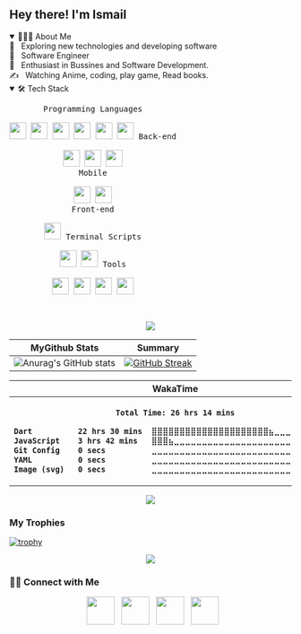 <h2> Hey there! I'm Ismail</h2>

<details open>
<summary>👨🏻‍💻 About Me</summary>
<!-- 🔭 &nbsp; I’m currently learning Flutter <br> -->
🤔 &nbsp; Exploring new technologies and developing software <br>
<!-- 🎓 &nbsp; Science in High School and now i;m studying in Pondok Programmer. <br> -->
💼 &nbsp; Software Engineer <br>
🌱 &nbsp; Enthusiast in Bussines and Software Development. <br>
✍️ &nbsp; Watching Anime, coding, play game, Read books. <br>
</details>

<details open>
<summary>🛠 Tech Stack</summary>
<p style="display: inline-block;" align="center">
  <kbd>
    <kbd>Programming Languages</kbd>
    <br>
    <br>
    <img width="30px" src="https://cdn.jsdelivr.net/gh/devicons/devicon/icons/java/java-original.svg" />
    <img width="30px" src="https://cdn.jsdelivr.net/gh/devicons/devicon/icons/javascript/javascript-original.svg" />
    <img width="30px" src="https://cdn.jsdelivr.net/gh/devicons/devicon/icons/typescript/typescript-original.svg" />
    <img width="30px" src="https://cdn.jsdelivr.net/gh/devicons/devicon/icons/kotlin/kotlin-original.svg" />
    <img width="30px" src="https://cdn.jsdelivr.net/gh/devicons/devicon/icons/dart/dart-original.svg" />
    <img width="30px" src="https://cdn.jsdelivr.net/gh/devicons/devicon/icons/go/go-original.svg" />      
          
          
          
  </kbd>
  <kbd>
    <kbd>Back-end</kbd>
    <br>
    <br>
    <img width="30px" src="https://cdn.jsdelivr.net/gh/devicons/devicon/icons/nodejs/nodejs-original.svg" />
    <img width="30px" src="https://cdn.jsdelivr.net/gh/devicons/devicon@latest/icons/spring/spring-original.svg" />
    <img width="30px" src="https://cdn.jsdelivr.net/gh/devicons/devicon/icons/go/go-original.svg" />     
    <br>
    
  </kbd>
   <kbd>
    <kbd>Mobile</kbd>
    <br>
    <br>
    <img width="30px" src="https://cdn.jsdelivr.net/gh/devicons/devicon/icons/react/react-original.svg" />
    <img width="30px" src="https://cdn.jsdelivr.net/gh/devicons/devicon/icons/flutter/flutter-original.svg" />   
    <br>
  </kbd>
  <kbd>
    <kbd>Front-end</kbd>
    <br>
    <br>
    <img width="30px" src="https://cdn.jsdelivr.net/gh/devicons/devicon/icons/react/react-original.svg" />
          
  </kbd>
  <kbd>
    <kbd>Terminal Scripts</kbd>
    <br>
    <br>
    <img width="30px" src="https://cdn.jsdelivr.net/gh/devicons/devicon/icons/bash/bash-original.svg" />
    <img width="30px" src="https://cdn.jsdelivr.net/gh/devicons/devicon/icons/vim/vim-original.svg" />
  </kbd>
  <kbd>
    <kbd>Tools</kbd>
    <br>
    <br>
    <img width="30px" src="https://cdn.jsdelivr.net/gh/devicons/devicon/icons/vim/vim-original.svg" />
    <img width="30px" src="https://cdn.jsdelivr.net/gh/devicons/devicon/icons/vscode/vscode-original.svg" />
    <img width="30px" src="https://cdn.jsdelivr.net/gh/devicons/devicon/icons/intellij/intellij-original.svg" />
    <img width="30px" src="https://cdn.jsdelivr.net/gh/devicons/devicon/icons/androidstudio/androidstudio-original.svg" />
          
  </kbd>
  <!-- <kbd>
    <kbd>Database</kbd>
    <br>
    <br>
    <img width="30px" src="https://cdn.jsdelivr.net/gh/devicons/devicon/icons/mysql/mysql-plain.svg" />
    <img width="30px" src="https://cdn.jsdelivr.net/gh/devicons/devicon/icons/microsoftsqlserver/microsoftsqlserver-plain.svg" />
    <img width="30px" src="https://cdn.jsdelivr.net/gh/devicons/devicon/icons/mongodb/mongodb-plain.svg" />
  </kbd> -->
  <br>
  <br>
  <!-- <kbd>
    <kbd>Data Science & AI</kbd>
    <br>
    <br>
    <img width="30px" src="https://cdn.jsdelivr.net/gh/devicons/devicon/icons/tensorflow/tensorflow-original.svg" />
    <img width="30px" src="https://cdn.jsdelivr.net/gh/devicons/devicon/icons/numpy/numpy-original.svg" />
    <img width="30px" src="https://cdn.jsdelivr.net/gh/devicons/devicon/icons/pandas/pandas-original.svg" />
  </kbd> -->
 
  <!-- <kbd>
    <kbd>System, Networking & Deployment</kbd>
    <br>
    <br>
    <img width="30px" src="https://cdn.jsdelivr.net/gh/devicons/devicon/icons/heroku/heroku-plain.svg" />
    <img width="30px" src="https://cdn.jsdelivr.net/gh/devicons/devicon/icons/azure/azure-plain.svg" />
    <img width="30px" src="https://cdn.jsdelivr.net/gh/devicons/devicon/icons/git/git-plain.svg" />
    <img width="30px" src="https://cdn.jsdelivr.net/gh/devicons/devicon/icons/docker/docker-plain.svg" />
  </kbd> -->
  
   <!-- <kbd>
    <kbd>Game Development</kbd>
    <br>
    <br>
    <img width="30px" src="https://cdn.jsdelivr.net/gh/devicons/devicon/icons/unity/unity-original.svg" />
  </kbd> -->
</p>
</details>

<p  align="center">
<img src="https://user-images.githubusercontent.com/73097560/115834477-dbab4500-a447-11eb-908a-139a6edaec5c.gif"> 

  <br>

  | MyGithub Stats  |  Summary  | 
  |-------------- | -------------- | 
  | ![Anurag's GitHub stats](https://github-readme-stats.vercel.app/api?username=itzmail&show_icons=true&theme=tokyonight) | [![GitHub Streak](https://github-readme-streak-stats.herokuapp.com/?user=itzmail&theme=tokyonight)](https://git.io/streak-stats) | 
  


 <table align="center"> 
  <tr align="center">
    <th >WakaTime</th>
  </tr>
  <tr>
  <th>

  <!-- [![willianrod's wakatime stats](https://github-readme-stats.vercel.app/api/wakatime?username=itzmail&theme=tokyonight)](https://github.com/anuraghazra/github-readme-stats)  -->
  <!--START_SECTION:waka-->

```txt
Total Time: 26 hrs 14 mins

Dart          22 hrs 30 mins  ⣿⣿⣿⣿⣿⣿⣿⣿⣿⣿⣿⣿⣿⣿⣿⣿⣿⣿⣿⣿⣿⣦⣀⣀⣀   85.77 %
JavaScript    3 hrs 42 mins   ⣿⣿⣿⣦⣀⣀⣀⣀⣀⣀⣀⣀⣀⣀⣀⣀⣀⣀⣀⣀⣀⣀⣀⣀⣀   14.16 %
Git Config    0 secs          ⣀⣀⣀⣀⣀⣀⣀⣀⣀⣀⣀⣀⣀⣀⣀⣀⣀⣀⣀⣀⣀⣀⣀⣀⣀   00.05 %
YAML          0 secs          ⣀⣀⣀⣀⣀⣀⣀⣀⣀⣀⣀⣀⣀⣀⣀⣀⣀⣀⣀⣀⣀⣀⣀⣀⣀   00.02 %
Image (svg)   0 secs          ⣀⣀⣀⣀⣀⣀⣀⣀⣀⣀⣀⣀⣀⣀⣀⣀⣀⣀⣀⣀⣀⣀⣀⣀⣀   00.01 %
```

<!--END_SECTION:waka-->
  
  </th>
  </tr>
 </table>

 <p  align="center">
<img src="https://user-images.githubusercontent.com/73097560/115834477-dbab4500-a447-11eb-908a-139a6edaec5c.gif"> 

<h3>My Trophies</h3>

 [![trophy](https://github-profile-trophy.vercel.app/?username=itzmail&theme=tokyonight)](https://**github**.com/ryo-ma/github-profile-trophy)

 <p  align="center">
<img src="https://user-images.githubusercontent.com/73097560/115834477-dbab4500-a447-11eb-908a-139a6edaec5c.gif">

<h3> 🤝🏻 Connect with Me </h3>

<p align="center">
&nbsp; <a href="https://twitter.com/iT_Tzmail" target="_blank" rel="noopener noreferrer"><img src="https://img.icons8.com/plasticine/100/000000/twitter.png" width="50" /></a>  
&nbsp; <a href="https://www.instagram.com/ismailify" target="_blank" rel="noopener noreferrer"><img src="https://img.icons8.com/plasticine/100/000000/instagram-new.png" width="50" /></a>  
&nbsp; <a href="https://www.facebook.com/ismail.nuralam.12/" target="_blank" rel="noopener noreferrer"><img src="https://img.icons8.com/plasticine/100/000000/facebook.png" width="50" /></a>
&nbsp; <a href="mailto:ismailnuralam@gmail.com" target="_blank" rel="noopener noreferrer"><img src="https://img.icons8.com/plasticine/100/000000/gmail.png"  width="50" /></a>
</p>
